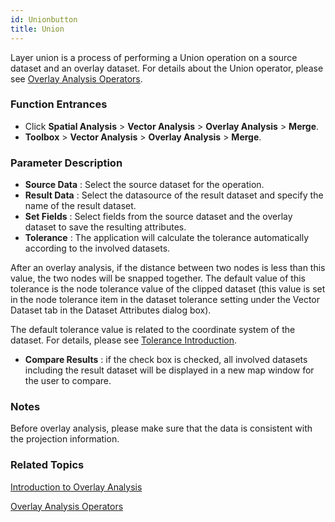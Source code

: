 ```yaml
---
id: Unionbutton
title: Union  
---  
```

Layer union is a process of performing a Union operation on a source dataset
and an overlay dataset. For details about the Union operator, please see
[Overlay Analysis Operators](Overlayoperation).

### Function Entrances

  * Click **Spatial Analysis** > **Vector Analysis** > **Overlay Analysis** > **Merge**.
  * **Toolbox** > **Vector Analysis** > **Overlay Analysis** > **Merge**.

### Parameter Description

  * **Source Data** : Select the source dataset for the operation.
  * **Result Data** : Select the datasource of the result dataset and specify the name of the result dataset.
  * **Set Fields** : Select fields from the source dataset and the overlay dataset to save the resulting attributes. 
  * **Tolerance** : The application will calculate the tolerance automatically according to the involved datasets. 

After an overlay analysis, if the distance between two nodes is less than this
value, the two nodes will be snapped together. The default value of this
tolerance is the node tolerance value of the clipped dataset (this value is
set in the node tolerance item in the dataset tolerance setting under the
Vector Dataset tab in the Dataset Attributes dialog box).

The default tolerance value is related to the coordinate system of the
dataset. For details, please see [Tolerance
Introduction](../../../DataProcessing/Tolerance).

  * **Compare Results** : if the check box is checked, all involved datasets including the result dataset will be displayed in a new map window for the user to compare.

###  Notes

Before overlay analysis, please make sure that the data is consistent with the
projection information.

###  Related Topics

[Introduction to Overlay
Analysis](AboutOverlay)

[Overlay Analysis
Operators](Overlayoperation)

